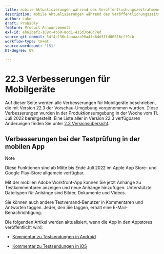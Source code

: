 ```yaml
---
title: mobile Aktualisierungen während des Veröffentlichungszeitrahmens 22.3
description: mobile Aktualisierungen während des Veröffentlichungszeitrahmens 22.3
author: Luke
draft: Probably
feature: Product Announcements
exl-id: eb62baf2-109c-4b50-8cd1-415d3c40c7ed
source-git-commit: 54f4c136cfaaaaaa90a4fc64d3ffd06816cff9cb
workflow-type: tm+mt
source-wordcount: '151'
ht-degree: 0%

---
```


# 22.3 Verbesserungen für Mobilgeräte

Auf dieser Seite werden alle Verbesserungen für Mobilgeräte beschrieben, die mit Version 22.3 der Vorschau-Umgebung vorgenommen wurden. Diese Verbesserungen wurden in der Produktionsumgebung in der Woche vom 11. Juli 2022 bereitgestellt. Eine Liste aller in Version 22.3 verfügbaren Änderungen finden Sie unter [2.3 Versionsübersicht](../../../product-announcements/product-releases/22.3-release-activity/22-3-release-overview.md).

## Verbesserungen bei der Testprüfung in der mobilen App

>[!NOTE]
>
>Diese Funktionen sind ab Mitte bis Ende Juli 2022 im Apple App Store- und Google Play-Store allgemein verfügbar.


Mit der mobilen Adobe Workfront-App können Sie jetzt Anhänge zu Testkommentaren anzeigen und neue Anhänge hinzufügen. Unterstützte Dateitypen für Anhänge sind Bilder, Dokumente und Videos.

Sie können auch andere Testversand-Benutzer in Kommentaren und Antworten taggen. Jeder, den Sie taggen, erhält eine E-Mail-Benachrichtigung.

Die folgenden Artikel werden aktualisiert, wenn die App in den Appstores veröffentlicht wird:

* [Kommentar zu Testsendungen in Android](/help/quicksilver/workfront-basics/mobile-apps/using-the-workfront-mobile-app/comment-on-proofs-android.md)

* [Kommentar zu Testsendungen in iOS](/help/quicksilver/workfront-basics/mobile-apps/using-the-workfront-mobile-app/comment-on-proofs-ios.md)
